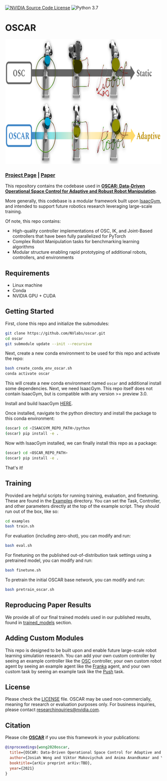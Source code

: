 [![NVIDIA Source Code License](https://img.shields.io/badge/license-NSCL-blue.svg)](https://github.com/NVlabs/oscar/blob/master/LICENSE)
![Python 3.7](https://img.shields.io/badge/python-3.7-green.svg)

# OSCAR

<div align="center">
  <img src="./resources/main_fig.png" height="400">
</div>

### [Project Page](https://cremebrule.github.io/oscar-web) | [Paper](https://arxiv.org/abs/TBD)

This repository contains the codebase used in [**OSCAR: Data-Driven Operational Space Control for Adaptive and Robust Robot Manipulation**](https://cremebrule.github.io/oscar-web).

More generally, this codebase is a modular framework built upon [IsaacGym](https://developer.nvidia.com/isaac-gym), and intended to support future robotics research leveraging large-scale training.

Of note, this repo contains:
- High-quality controller implementations of OSC, IK, and Joint-Based controllers that have been fully parallelized for PyTorch
- Complex Robot Manipulation tasks for benchmarking learning algorithms
- Modular structure enabling rapid prototyping of additional robots, controllers, and environments

## Requirements
- Linux machine
- Conda
- NVIDIA GPU + CUDA

## Getting Started
First, clone this repo and initialize the submodules:

```bash
git clone https://github.com/NVlabs/oscar.git
cd oscar
git submodule update --init --recursive
```

Next, create a new conda environment to be used for this repo and activate the repo:
```bash
bash create_conda_env_oscar.sh
conda activate oscar
```

This will create a new conda environment named `oscar` and additional install some dependencies. Next, we need IsaacGym. This repo itself does not contain IsaacGym, but is compatible with any version >= preview 3.0.

Install and build IsaacGym [HERE](https://developer.nvidia.com/isaac-gym).

Once installed, navigate to the python directory and install the package to this conda environment:

```bash
(oscar) cd <ISAACGYM_REPO_PATH>/python
(oscar) pip install -e .
```

Now with IsaacGym installed, we can finally install this repo as a package:

```bash
(oscar) cd <OSCAR_REPO_PATH>
(oscar) pip install -e .
```

That's it!

## Training
Provided are helpful scripts for running training, evaluation, and finetuning. These are found in the [Examples](./examples) directory. You can set the Task, Controller, and other parameters directly at the top of the example script. They should run out of the box, like so:

```bash
cd examples
bash train.sh
```

For evaluation (including zero-shot), you can modify and run:
```bash
bash eval.sh
```

For finetuning on the published out-of-distribution task settings using a pretrained model, you can modify and run:
```bash
bash finetune.sh
```

To pretrain the initial OSCAR base network, you can modify and run:
```bash
bash pretrain_oscar.sh
```

## Reproducing Paper Results
We provide all of our final trained models used in our published results, found in [trained_models](./trained_models) section.

## Adding Custom Modules
This repo is designed to be built upon and enable future large-scale robot learning simulation research. You can add your own custom controller by seeing an example controller like the [OSC](./oscar/controllers/osc.py) controller, your own custom robot agent by seeing an example agent like the [Franka](./oscar/agents/franka.py) agent, and your own custom task by seeing an example task like the [Push](./oscar/tasks/push.py) task. 

## License
Please check the [LICENSE](./LICENSE.txt) file. OSCAR may be used non-commercially, meaning for research or evaluation purposes only. For business inquiries, please contact researchinquiries@nvidia.com.

## Citation
Please cite [**OSCAR**](https://cremebrule.github.io/oscar-web) if you use this framework in your publications:
```bibtex
@inproceedings{wong2020oscar,
  title={OSCAR: Data-Driven Operational Space Control for Adaptive and Robust Robot Manipulation},
  author={Josiah Wong and Viktor Makoviychuk and Anima Anandkumar and Yuke Zhu},
  booktitle={arXiv preprint arXiv:TBD},
  year={2021}
}
```
